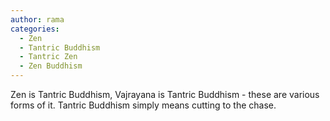 ```yaml
---
author: rama
categories:
  - Zen
  - Tantric Buddhism
  - Tantric Zen
  - Zen Buddhism
---
```


Zen is Tantric Buddhism, Vajrayana is Tantric Buddhism - these are various forms of it. Tantric Buddhism simply means cutting to the chase.
